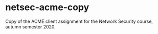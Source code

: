 # netsec-acme-copy
  Copy of the ACME client assignment for the Network Security course, autumn semester 2020.
